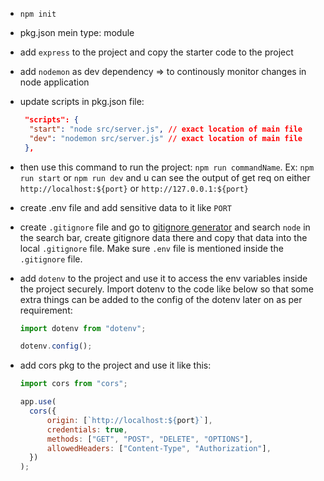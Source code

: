 - `npm init`

- pkg.json mein type: module

- add `express` to the project and copy the starter code to the project

- add `nodemon` as dev dependency => to continously monitor changes in node application

- update scripts in pkg.json file:

  ```json
   "scripts": {
   	"start": "node src/server.js", // exact location of main file
   	"dev": "nodemon src/server.js" // exact location of main file
   },
  ```

- then use this command to run the project: `npm run commandName`. Ex: `npm run start` or `npm run dev` and u can see the output of get req on either `http://localhost:${port}` or `http://127.0.0.1:${port}`

- create .env file and add sensitive data to it like `PORT`

- create `.gitignore` file and go to [gitignore generator](https://mrkandreev.name/snippets/gitignore-generator/) and search `node` in the search bar, create gitignore data there and copy that data into the local `.gitignore` file. Make sure `.env` file is mentioned inside the `.gitignore` file.

- add `dotenv` to the project and use it to access the env variables inside the project securely. Import dotenv to the code like below so that some extra things can be added to the config of the dotenv later on as per requirement:

  ```javascript
  import dotenv from "dotenv";

  dotenv.config();
  ```

- add cors pkg to the project and use it like this:

  ```javascript
  import cors from "cors";

  app.use(
  	cors({
  		origin: [`http://localhost:${port}`],
  		credentials: true,
  		methods: ["GET", "POST", "DELETE", "OPTIONS"],
  		allowedHeaders: ["Content-Type", "Authorization"],
  	})
  );
  ```
